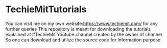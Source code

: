 # TechieMitTutorials

You can visit me on my own website:https://www.techiemit.com/  for any further queries
This repository is meant for downloading the tutorials explained at #TechieMit Youtube channel created by the owner of channel
So one can download and utilize the source code for information purpose
